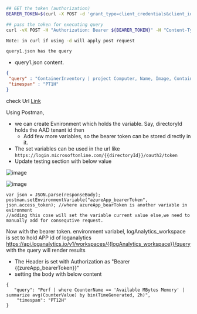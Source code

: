 ```sh
## GET the token (authorization)
BEARER_TOKEN=$(curl -X POST -d 'grant_type=client_credentials&client_id=${CLIENT_ID}&client_secret=${CLIENT_SECRET}&resource=https://management.azure.com/' https://login.microsoftonline.com/${AAD-TENANTID}/oauth2/token | jq '.access_token' | sed 's/\"//g')

## pass the token for executing query
curl -vX POST -H "Authorization: Bearer ${BEARER_TOKEN}" -H "Content-Type: application/json" -H "Prefer: response-v1=true" -d @query1.json https://management.azure.com/subscriptions/${subscription-id}/resourceGroups/${resource-group-name}/providers/Microsoft.OperationalInsights/workspaces/${workspace-name}/api/query?api-version=2020-08-01

Note: in curl if using -d will apply post request

query1.json has the query
```
 - query1.json content.
```json
{ 
 "query" : "ContainerInventory | project Computer, Name, Image, ContainerState, StartedTime, FinishedTime | top 10 by FinishedTime desc",
 "timespan" : "PT1H"
}
```

check Url [Link](https://dev.loganalytics.io/documentation/Authorization/OAuth2)

Using Postman,
  - we can create Evnironment which holds the variable. Say, directoryId holds the AAD tenant id then
     - Add few more variables, so the bearer token can be stored directly in it.
  - The set variables can be used in the url like `https://login.microsoftonline.com/{{directoryId}}/oauth2/token`
  - Update testing section with below value

![image](https://user-images.githubusercontent.com/6425536/140666259-3f8902f7-8ce4-4048-8324-02344cbea545.png)

![image](https://user-images.githubusercontent.com/6425536/140666265-fe3c1287-549f-4376-90a8-854eba4cd0fd.png)

```
var json = JSON.parse(responseBody);
postman.setEnvironmentVariable("azureApp_bearerToken", json.access_token); //where azureApp_bearToken is another variable in evironment
//adding this cose will set the variable current value else,we need to manually add for consequtive request.
```

 Now with the bearer token. environment variabel, logAnalytics_workspace is set to hold APP id of loganalytics
 https://api.loganalytics.io/v1/workspaces/{{logAnalytics_workspace}}/query  with the query will render results
 - The Header is set with Authorization as "Bearer {{zureApp_bearerToken}}"
 - setting the body with below content

```
{ 
   "query": "Perf | where CounterName == 'Available MBytes Memory' | summarize avg(CounterValue) by bin(TimeGenerated, 2h)",
    "timespan": "PT12H"
}
```
